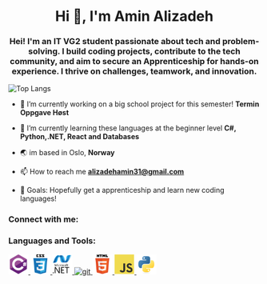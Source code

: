 <h1 align="center">Hi 👋, I'm Amin Alizadeh</h1>
<h3 align="center">Hei! I'm an IT VG2 student passionate about tech and problem-solving. I build coding projects, contribute to the tech community, and aim to secure an Apprenticeship for hands-on experience. I thrive on challenges, teamwork, and innovation.</h3>

![Top Langs](https://github-readme-stats.vercel.app/api/top-langs/?username=KingAminRn&size_weight=0.5&count_weight=0.5)

- 🔭 I’m currently working on a big school project for this semester! **Termin Oppgave Høst**

- 🌱 I’m currently learning these languages at the beginner level **C#, Python,.NET, React and Databases**

- 🌏 im based in Oslo, **Norway**

- 📫 How to reach me **alizadehamin31@gmail.com**

- 🎯 Goals: Hopefully get a apprenticeship and learn new coding languages!

<h3 align="left">Connect with me:</h3>
<p align="left">
</p>

<h3 align="left">Languages and Tools:</h3>
<p align="left"> <a href="https://www.w3schools.com/cs/" target="_blank" rel="noreferrer"> <img src="https://raw.githubusercontent.com/devicons/devicon/master/icons/csharp/csharp-original.svg" alt="csharp" width="40" height="40"/> </a> <a href="https://www.w3schools.com/css/" target="_blank" rel="noreferrer"> <img src="https://raw.githubusercontent.com/devicons/devicon/master/icons/css3/css3-original-wordmark.svg" alt="css3" width="40" height="40"/> </a> <a href="https://dotnet.microsoft.com/" target="_blank" rel="noreferrer"> <img src="https://raw.githubusercontent.com/devicons/devicon/master/icons/dot-net/dot-net-original-wordmark.svg" alt="dotnet" width="40" height="40"/> </a> <a href="https://git-scm.com/" target="_blank" rel="noreferrer"> <img src="https://www.vectorlogo.zone/logos/git-scm/git-scm-icon.svg" alt="git" width="40" height="40"/> </a> <a href="https://www.w3.org/html/" target="_blank" rel="noreferrer"> <img src="https://raw.githubusercontent.com/devicons/devicon/master/icons/html5/html5-original-wordmark.svg" alt="html5" width="40" height="40"/> </a> <a href="https://developer.mozilla.org/en-US/docs/Web/JavaScript" target="_blank" rel="noreferrer"> <img src="https://raw.githubusercontent.com/devicons/devicon/master/icons/javascript/javascript-original.svg" alt="javascript" width="40" height="40"/> </a> <a href="https://www.python.org" target="_blank" rel="noreferrer"> <img src="https://raw.githubusercontent.com/devicons/devicon/master/icons/python/python-original.svg" alt="python" width="40" height="40"/> </a> </p>
